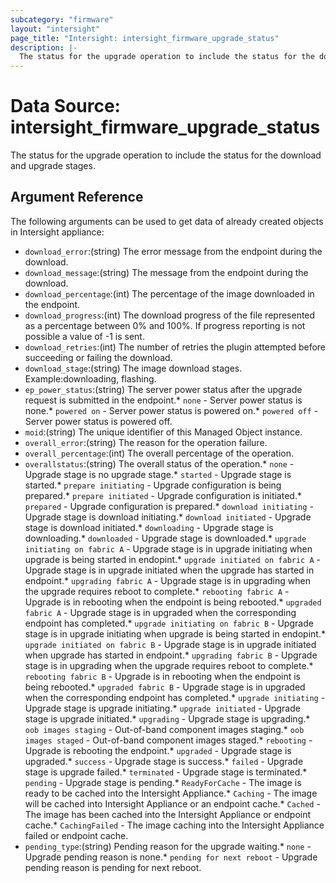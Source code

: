 ```yaml
---
subcategory: "firmware"
layout: "intersight"
page_title: "Intersight: intersight_firmware_upgrade_status"
description: |-
  The status for the upgrade operation to include the status for the download and upgrade stages.
---
```


# Data Source: intersight_firmware_upgrade_status
The status for the upgrade operation to include the status for the download and upgrade stages.
## Argument Reference
The following arguments can be used to get data of already created objects in Intersight appliance:
* `download_error`:(string) The error message from the endpoint during the download. 
* `download_message`:(string) The message from the endpoint during the download. 
* `download_percentage`:(int) The percentage of the image downloaded in the endpoint. 
* `download_progress`:(int) The download progress of the file represented as a percentage between 0% and 100%. If progress reporting is not possible a value of -1 is sent. 
* `download_retries`:(int) The number of retries the plugin attempted before succeeding or failing the download. 
* `download_stage`:(string) The image download stages. Example:downloading, flashing. 
* `ep_power_status`:(string) The server power status after the upgrade request is submitted in the endpoint.* `none` - Server power status is none.* `powered on` - Server power status is powered on.* `powered off` - Server power status is powered off. 
* `moid`:(string) The unique identifier of this Managed Object instance. 
* `overall_error`:(string) The reason for the operation failure. 
* `overall_percentage`:(int) The overall percentage of the operation. 
* `overallstatus`:(string) The overall status of the operation.* `none` - Upgrade stage is no upgrade stage.* `started` - Upgrade stage is started.* `prepare initiating` - Upgrade configuration is being prepared.* `prepare initiated` - Upgrade configuration is initiated.* `prepared` - Upgrade configuration is prepared.* `download initiating` - Upgrade stage is download initiating.* `download initiated` - Upgrade stage is download initiated.* `downloading` - Upgrade stage is downloading.* `downloaded` - Upgrade stage is downloaded.* `upgrade initiating on fabric A` - Upgrade stage is in upgrade initiating when upgrade is being started in endopint.* `upgrade initiated on fabric A` - Upgrade stage is in upgrade initiated when the upgrade has started in endpoint.* `upgrading fabric A` - Upgrade stage is in upgrading when the upgrade requires reboot to complete.* `rebooting fabric A` - Upgrade is in rebooting when the endpoint is being rebooted.* `upgraded fabric A` - Upgrade stage is in upgraded when the corresponding endpoint has completed.* `upgrade initiating on fabric B` - Upgrade stage is in upgrade initiating when upgrade is being started in endopint.* `upgrade initiated on fabric B` - Upgrade stage is in upgrade initiated when upgrade has started in endpoint.* `upgrading fabric B` - Upgrade stage is in upgrading when the upgrade requires reboot to complete.* `rebooting fabric B` - Upgrade is in rebooting when the endpoint is being rebooted.* `upgraded fabric B` - Upgrade stage is in upgraded when the corresponding endpoint has completed.* `upgrade initiating` - Upgrade stage is upgrade initiating.* `upgrade initiated` - Upgrade stage is upgrade initiated.* `upgrading` - Upgrade stage is upgrading.* `oob images staging` - Out-of-band component images staging.* `oob images staged` - Out-of-band component images staged.* `rebooting` - Upgrade is rebooting the endpoint.* `upgraded` - Upgrade stage is upgraded.* `success` - Upgrade stage is success.* `failed` - Upgrade stage is upgrade failed.* `terminated` - Upgrade stage is terminated.* `pending` - Upgrade stage is pending.* `ReadyForCache` - The image is ready to be cached into the Intersight Appliance.* `Caching` - The image will be cached into Intersight Appliance or an endpoint cache.* `Cached` - The image has been cached into the Intersight Appliance or endpoint cache.* `CachingFailed` - The image caching into the Intersight Appliance failed or endpoint cache. 
* `pending_type`:(string) Pending reason for the upgrade waiting.* `none` - Upgrade pending reason is none.* `pending for next reboot` - Upgrade pending reason is pending for next reboot. 
